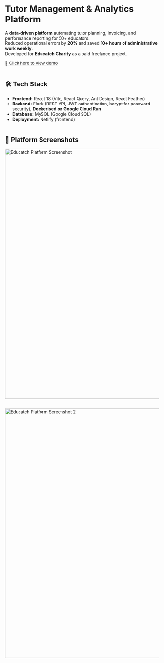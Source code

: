 # Tutor Management & Analytics Platform

A **data-driven platform** automating tutor planning, invoicing, and performance reporting for 50+ educators.<br>
Reduced operational errors by **20%** and saved **10+ hours of administrative work weekly**.<br>
Developed for **Educatch Charity** as a paid freelance project.<br>

[🔗 Click here to view demo](https://educatchcharity-demo.netlify.app)<br><br>

## 🛠 Tech Stack

- **Frontend:** React 18 (Vite, React Query, Ant Design, React Feather)  
- **Backend:** Flask (REST API, JWT authentication, bcrypt for password security), **Dockerised on Google Cloud Run**  
- **Database:** MySQL (Google Cloud SQL)  
- **Deployment:** Netlify (frontend)<br><br>

## 📸 Platform Screenshots

<img width="1440" height="819" alt="Educatch Platform Screenshot" src="https://github.com/user-attachments/assets/fc545dce-5fad-4774-aff5-5d45bcc48fa8" /><br><br>

<img width="1440" height="818" alt="Educatch Platform Screenshot 2" src="https://github.com/user-attachments/assets/f55890b4-3f20-41ff-bb19-f96c6a872a8a" /><br>

